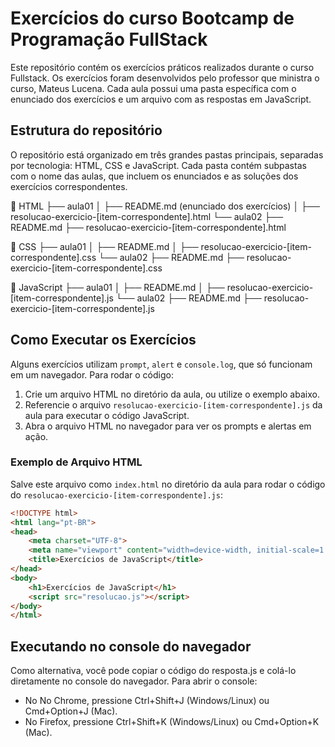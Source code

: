 # Exercícios do curso Bootcamp de Programação FullStack 

Este repositório contém os exercícios práticos realizados durante o curso Fullstack. Os exercícios foram desenvolvidos pelo professor que ministra o curso, Mateus Lucena.
Cada aula possui uma pasta específica com o enunciado dos exercícios e um arquivo com as respostas em JavaScript.

## Estrutura do repositório 

O repositório está organizado em três grandes pastas principais, separadas por tecnologia: HTML, CSS e JavaScript. Cada pasta contém subpastas com o nome das aulas, que incluem os enunciados e as soluções dos exercícios correspondentes.

📂 HTML
   ├── aula01
   │    ├── README.md (enunciado dos exercícios)
   │    ├── resolucao-exercicio-[item-correspondente].html
   └── aula02
        ├── README.md
        ├── resolucao-exercicio-[item-correspondente].html

📂 CSS
   ├── aula01
   │    ├── README.md
   │    ├── resolucao-exercicio-[item-correspondente].css
   └── aula02
        ├── README.md
        ├── resolucao-exercicio-[item-correspondente].css

📂 JavaScript
   ├── aula01
   │    ├── README.md
   │    ├── resolucao-exercicio-[item-correspondente].js
   └── aula02
        ├── README.md
        ├── resolucao-exercicio-[item-correspondente].js


## Como Executar os Exercícios

Alguns exercícios utilizam `prompt`, `alert` e `console.log`, que só funcionam em um navegador. Para rodar o código:

1. Crie um arquivo HTML no diretório da aula, ou utilize o exemplo abaixo.
2. Referencie o arquivo `resolucao-exercicio-[item-correspondente].js` da aula para executar o código JavaScript.
3. Abra o arquivo HTML no navegador para ver os prompts e alertas em ação.

### Exemplo de Arquivo HTML

Salve este arquivo como `index.html` no diretório da aula para rodar o código do `resolucao-exercicio-[item-correspondente].js`:

```html
<!DOCTYPE html>
<html lang="pt-BR">
<head>
    <meta charset="UTF-8">
    <meta name="viewport" content="width=device-width, initial-scale=1.0">
    <title>Exercícios de JavaScript</title>
</head>
<body>
    <h1>Exercícios de JavaScript</h1>
    <script src="resolucao.js"></script>
</body>
</html>
```

## Executando no console do navegador 

Como alternativa, você pode copiar o código do resposta.js e colá-lo diretamente no console do navegador. Para abrir o console:

- No No Chrome, pressione Ctrl+Shift+J (Windows/Linux) ou Cmd+Option+J (Mac).
- No Firefox, pressione Ctrl+Shift+K (Windows/Linux) ou Cmd+Option+K (Mac).
